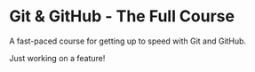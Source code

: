 # Git & GitHub - The Full Course

A fast-paced course for getting up to speed with Git and GitHub.

Just working on a feature!
